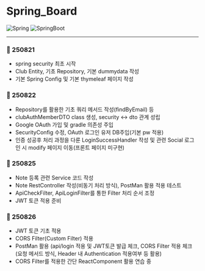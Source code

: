 # Spring_Board
![Spring](https://img.shields.io/badge/spring-6DB33F?style=for-the-badge&logo=spring&logoColor=white)
![SpringBoot](https://img.shields.io/badge/Spring%20Boot-6DB33F?style=for-the-badge&logo=springboot&logoColor=white)

---
### 📅 250821 
- spring security 최초 시작 
- Club Entity, 기초 Repository, 기본 dummydata 작성 
- 기본 Spring Config 및 기본 thymeleaf 페이지 작성

### 📅 250822 
- Repository를 활용한 기초 쿼리 메서드 작성(findByEmail) 등 
- clubAuthMemberDTO class 생성, security <-> dto 관계 성립
- Google OAuth 가입 및 gradle 의존성 주입
- SecurityConfig 수정, OAuth 로그인 유저 DB주입(기본 pw 적용)
- 인증 성공후 처리 과정을 다룬 LoginSuccessHandler 작성 및 관련 Social 로그인 시 modify 페이지 이동(프론트 페이지 미구현)

### 📅 250825
- Note 등록 관련 Service 코드 작성
- Note RestController 작성(비동기 처리 방식), PostMan 활용 적용 테스트
- ApiCheckFilter, ApiLoginFilter를 통한 Filter 처리 순서 조정
- JWT 토큰 적용 준비

### 📅 250826
- JWT 토큰 기초 적용
- CORS Filter(Custom Filter) 적용
- PostMan 활용 (api/login 적용 및 JWT토큰 발급 체크, CORS Filter 적용 체크(요청 메서드 방식, Header 내 Authentication 적용여부 등 활용)
- CORS Filter를 적용한 간단 ReactComponent 활용 연습 중

